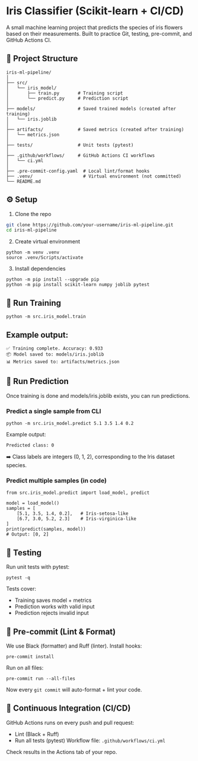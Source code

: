 # Iris Classifier (Scikit-learn + CI/CD)

A small machine learning project that predicts the species of iris flowers based on their measurements. 
Built to practice Git, testing, pre-commit, and GitHub Actions CI.

## 📂 Project Structure
```
iris-ml-pipeline/
│
├── src/
│   └── iris_model/
│       ├── train.py       # Training script
│       └── predict.py     # Prediction script
│
├── models/                # Saved trained models (created after training)
│   └── iris.joblib
│
├── artifacts/             # Saved metrics (created after training)
│   └── metrics.json
│
├── tests/                 # Unit tests (pytest)
│
├── .github/workflows/     # GitHub Actions CI workflows
│   └── ci.yml
│
├── .pre-commit-config.yaml  # Local lint/format hooks
├── .venv/                   # Virtual environment (not committed)
└── README.md
```

## ⚙️ Setup

1. Clone the repo
```bash
git clone https://github.com/your-username/iris-ml-pipeline.git
cd iris-ml-pipeline
```
2. Create virtual environment
```
python -m venv .venv
source .venv/Scripts/activate
```

3. Install dependencies
```
python -m pip install --upgrade pip
python -m pip install scikit-learn numpy joblib pytest
```

## 🚀 Run Training
```
python -m src.iris_model.train
```
## Example output:
```
✅ Training complete. Accuracy: 0.933
📦 Model saved to: models/iris.joblib
📊 Metrics saved to: artifacts/metrics.json
```

## 🔮 Run Prediction
Once training is done and models/iris.joblib exists, you can run predictions.

### Predict a single sample from CLI
```
python -m src.iris_model.predict 5.1 3.5 1.4 0.2
```

Example output:
```
Predicted class: 0
```
➡️ Class labels are integers (0, 1, 2), corresponding to the Iris dataset species.

### Predict multiple samples (in code)
```
from src.iris_model.predict import load_model, predict

model = load_model()
samples = [
    [5.1, 3.5, 1.4, 0.2],   # Iris-setosa-like
    [6.7, 3.0, 5.2, 2.3]    # Iris-virginica-like
]
print(predict(samples, model))
# Output: [0, 2]
```
## 🧪 Testing
Run unit tests with pytest:
```
pytest -q
```

Tests cover:
- Training saves model + metrics
- Prediction works with valid input
- Prediction rejects invalid input

## 🧹 Pre-commit (Lint & Format)
We use Black (formatter) and Ruff (linter). Install hooks:
```
pre-commit install
```
Run on all files:
```
pre-commit run --all-files
```
Now every ```git commit``` will auto-format + lint your code.

## 🤖 Continuous Integration (CI/CD)
GitHub Actions runs on every push and pull request:
- Lint (Black + Ruff)
- Run all tests (pytest)
Workflow file: ```.github/workflows/ci.yml```

Check results in the Actions tab of your repo.